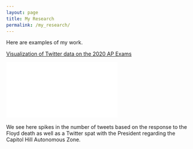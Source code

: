 ```yaml
---
layout: page
title: My Research
permalink: /my_research/
---
```



Here are examples of my work.

[Visualization of Twitter data on the 2020 AP Exams](AP_exam_wordcloud.pdf)

![Graphic of number of tweets written by Seattle Mayor Jenny Durkan](Mayor_Jenny_Tweets.pdf)


We see here spikes in the number of tweets based on the response to the Floyd death as well as a Twitter spat with the President regarding the Capitol Hill Autonomous Zone.
